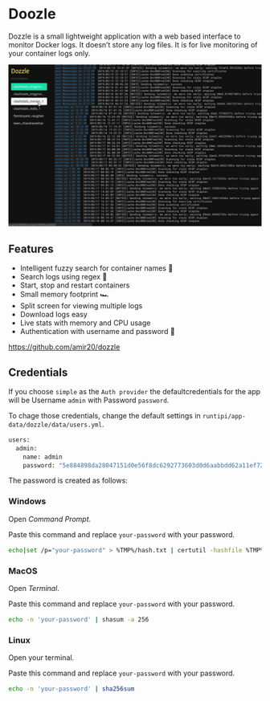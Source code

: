 # Doozle

Dozzle is a small lightweight application with a web based interface to monitor Docker logs. It doesn’t store any log files. It is for live monitoring of your container logs only.

![Screenshot](https://github.com/amir20/dozzle/blob/master/docs/.vitepress/theme/media/poster.jpg?raw=true)

## Features

- Intelligent fuzzy search for container names 🤖
- Search logs using regex 🔦
- Start, stop and restart containers
- Small memory footprint 🏎
- Split screen for viewing multiple logs
- Download logs easy
- Live stats with memory and CPU usage
- Authentication with username and password 🚨

https://github.com/amir20/dozzle

## Credentials

If you choose `simple` as the `Auth provider` the defaultcredentials for the app will be Username `admin` with Password `password`.

To chage those credentials, change the default settings in `runtipi/app-data/dozzle/data/users.yml`.

```bash
users:
  admin:
    name: admin
    password: "5e884898da28047151d0e56f8dc6292773603d0d6aabbdd62a11ef721d1542d8"
```

The password is created as follows:

### Windows

Open *Command Prompt*.

Paste this command and replace `your-password` with your password.

```bash
echo|set /p="your-password" > %TMP%/hash.txt | certutil -hashfile %TMP%/hash.txt SHA256 | findstr /v "hash"
```

### MacOS

Open *Terminal*.

Paste this command and replace `your-password` with your password.

```bash
echo -n 'your-password' | shasum -a 256
```

### Linux

Open your terminal.

Paste this command and replace `your-password` with your password.

```bash
echo -n 'your-password' | sha256sum
```